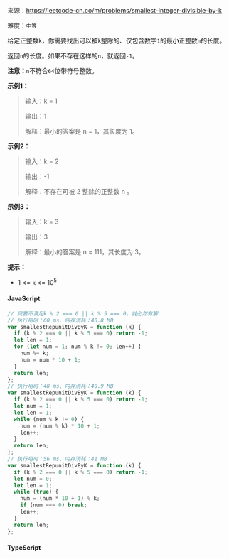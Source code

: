 来源：<https://leetcode-cn.co/m/problems/smallest-integer-divisible-by-k>

难度：`中等`

给定正整数`k`，你需要找出可以被`k`整除的、仅包含数字`1`的最**小**正整数`n`的长度。

返回`n`的长度。如果不存在这样的`n`，就返回`-1`。

**注意：**`n`不符合`64`位带符号整数。

**示例1：**

> 输入：k = 1
>
> 输出：1
>
> 解释：最小的答案是 n = 1，其长度为 1。

**示例2：**

> 输入：k = 2
>
> 输出：-1
>
> 解释：不存在可被 2 整除的正整数 n 。

**示例3：**

> 输入：k = 3
>
> 输出：3
>
> 解释：最小的答案是 n = 111，其长度为 3。

**提示：**

- 1 <= `k` <= 10<sup>5</sup>

<!-- tabs:start -->

#### **JavaScript**

```javascript
// 只要不满足k % 2 === 0 || k % 5 === 0，就必然有解
// 执行用时：60 ms、内存消耗：40.8 MB
var smallestRepunitDivByK = function (k) {
  if (k % 2 === 0 || k % 5 === 0) return -1;
  let len = 1;
  for (let num = 1; num % k != 0; len++) {
    num %= k;
    num = num * 10 + 1;
  }
  return len;
};
// 执行用时：48 ms、内存消耗：40.9 MB
var smallestRepunitDivByK = function (k) {
  if (k % 2 === 0 || k % 5 === 0) return -1;
  let num = 1;
  let len = 1;
  while (num % k != 0) {
    num = (num % k) * 10 + 1;
    len++;
  }
  return len;
};
// 执行用时：56 ms、内存消耗：41 MB
var smallestRepunitDivByK = function (k) {
  if (k % 2 === 0 || k % 5 === 0) return -1;
  let num = 0;
  let len = 1;
  while (true) {
    num = (num * 10 + 1) % k;
    if (num === 0) break;
    len++;
  }
  return len;
};
```

#### **TypeScript**

```javascript

```

<!-- tabs:end -->
